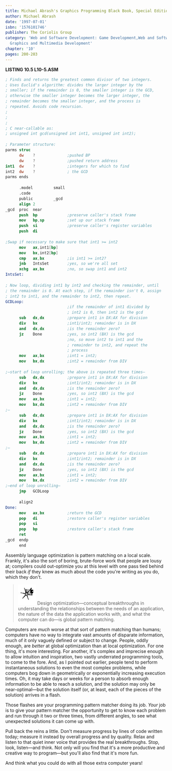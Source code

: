 ```yaml
---
title: Michael Abrash's Graphics Programming Black Book, Special Edition
author: Michael Abrash
date: '1997-07-01'
isbn: '1576101746'
publisher: The Coriolis Group
category: 'Web and Software Development: Game Development,Web and Software Development:
  Graphics and Multimedia Development'
chapter: '10'
pages: 200-203
---
```


**LISTING 10.5 L10-5.ASM**

```nasm
; Finds and returns the greatest common divisor of two integers.
; Uses Euclid's algorithm: divides the larger integer by the
; smaller; if the remainder is 0, the smaller integer is the GCD,
; otherwise the smaller integer becomes the larger integer, the
; remainder becomes the smaller integer, and the process is
; repeated. Avoids code recursion.
;
;
;
; C near-callable as:
; unsigned int gcd(unsigned int int1, unsigned int int2);

; Parameter structure:
parms struc
      dw    ?              ;pushed BP
      dw    ?              ;pushed return address
int1  dw    ?              ;integers for which to find
int2  dw    ?              ; the GCD
parms ends

      .model         small
      .code
      public         _gcd
      align 2
_gcd  proc  near
      push  bp             ;preserve caller's stack frame
      mov   bp,sp          ;set up our stack frame
      push  si             ;preserve caller's register variables
      push  di

;Swap if necessary to make sure that int1 >= int2
      mov   ax,int1[bp]
      mov   bx,int2[bp]
      cmp   ax,bx          ;is int1 >= int2?
      jnb   IntsSet        ;yes, so we're all set
      xchg  ax,bx          ;no, so swap int1 and int2
IntsSet:

; Now loop, dividing int1 by int2 and checking the remainder, until
; the remainder is 0. At each step, if the remainder isn't 0, assign
; int2 to int1, and the remainder to int2, then repeat.
GCDLoop:
                           ;if the remainder of int1 divided by
                           ; int2 is 0, then int2 is the gcd
      sub   dx,dx          ;prepare int1 in DX:AX for division
      div   bx             ;int1/int2; remainder is in DX
      and   dx,dx          ;is the remainder zero?
      jz    Done           ;yes, so int2 (BX) is the gcd
                           ;no, so move int2 to int1 and the
                           ; remainder to int2, and repeat the
                           ; process
      mov   ax,bx          ;int1 = int2;
      mov   bx,dx          ;int2 = remainder from DIV

;—start of loop unrolling; the above is repeated three times—
      sub   dx,dx          ;prepare int1 in DX:AX for division
      div   bx             ;int1/int2; remainder is in DX
      and   dx,dx          ;is the remainder zero?
      jz    Done           ;yes, so int2 (BX) is the gcd
      mov   ax,bx          ;int1 = int2;
      mov   bx,dx          ;int2 = remainder from DIV
;—
      sub   dx,dx          ;prepare int1 in DX:AX for division
      div   bx             ;int1/int2; remainder is in DX
      and   dx,dx          ;is the remainder zero?
      jz    Done           ;yes, so int2 (BX) is the gcd
      mov   ax,bx          ;int1 = int2;
      mov   bx,dx          ;int2 = remainder from DIV
;—
      sub   dx,dx          ;prepare int1 in DX:AX for division
      div   bx             ;int1/int2; remainder is in DX
      and   dx,dx          ;is the remainder zero?
      jz    Done           ;yes, so int2 (BX) is the gcd
      mov   ax,bx          ;int1 = int2;
      mov   bx,dx          ;int2 = remainder from DIV
;—end of loop unrolling—
      jmp   GCDLoop

      align2
Done:
      mov   ax,bx          ;return the GCD
      pop   di             ;restore caller's register variables
      pop   si
      pop   bp             ;restore caller's stack frame
      ret
_gcd  endp
      end
```

Assembly language optimization is pattern matching on a local scale.
Frankly, it's also the sort of boring, brute-force work that people are
lousy at; compilers could out-optimize you at this level with one pass
tied behind their back *if* they knew as much about the code you're
writing as you do, which they don't.

> ![](images/i.jpg)
> Design optimization—conceptual breakthroughs in understanding the
> relationships between the needs of an application, the nature of the
> data the application works with, and what the computer can do—is global
> pattern matching.

Computers are *much* worse at that sort of pattern matching than humans;
computers have no way to integrate vast amounts of disparate
information, much of it only vaguely defined or subject to change.
People, oddly enough, are *better* at global optimization than at local
optimization. For one thing, it's more interesting. For another, it's
complex and imprecise enough to allow intuition and inspiration, two
vastly underrated programming tools, to come to the fore. And, as I
pointed out earlier, people tend to perform instantaneous solutions to
even the most complex problems, while computers bog down in
geometrically or exponentially increasing execution times. Oh, it may
take days or weeks for a person to absorb enough information to be able
to reach a solution, and the solution may only be near-optimal—but the
solution itself (or, at least, each of the pieces of the solution)
arrives in a flash.

Those flashes are your programming pattern matcher doing its job. *Your*
job is to give your pattern matcher the opportunity to get to know each
problem and run through it two or three times, from different angles, to
see what unexpected solutions it can come up with.

Pull back the reins a little. Don't measure progress by lines of code
written today; measure it instead by overall progress and by quality.
Relax and listen to that quiet inner voice that provides the real
breakthroughs. Stop, look, listen—and think. Not only will you find that
it's a more productive and creative way to program—but you'll also find
that it's more fun.

And think what you could do with all those extra computer years!
